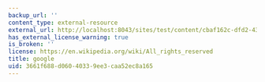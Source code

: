 ```yaml
---
backup_url: ''
content_type: external-resource
external_url: http://localhost:8043/sites/test/content/cbaf162c-dfd2-43ef-b697-8ea4c3ae0e40/?ocw_resource_link_uuid=cbaf162c-dfd2-43ef-b697-8ea4c3ae0e40&ocw_resource_link_suffix=
has_external_license_warning: true
is_broken: ''
license: https://en.wikipedia.org/wiki/All_rights_reserved
title: google
uid: 3661f688-d060-4033-9ee3-caa52ec8a165
---
```

